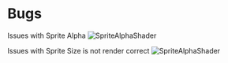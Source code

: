 # Bugs

Issues with Sprite Alpha
![SpriteAlphaShader](SpriteAlpha.png)


Issues with Sprite Size is not render correct
![SpriteAlphaShader](SoriteSize.png)